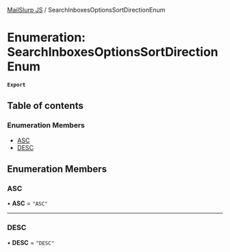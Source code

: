 [MailSlurp JS](../README.md) / SearchInboxesOptionsSortDirectionEnum

# Enumeration: SearchInboxesOptionsSortDirectionEnum

**`Export`**

## Table of contents

### Enumeration Members

- [ASC](SearchInboxesOptionsSortDirectionEnum.md#asc)
- [DESC](SearchInboxesOptionsSortDirectionEnum.md#desc)

## Enumeration Members

### ASC

• **ASC** = ``"ASC"``

___

### DESC

• **DESC** = ``"DESC"``
